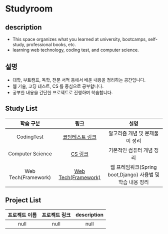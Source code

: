 # Studyroom

## description
* This space organizes what you learned at university, bootcamps, self-study, professional books, etc.
* learning web technology, coding test, and computer science.

## 설명
* 대학, 부트캠프, 독학, 전문 서적 등에서 배운 내용을 정리하는 공간입니다.
* 웹 기술, 코딩 테스트, CS 를 중심으로 공부합니다.
* 공부한 내용을 간단한 프로젝트로 진행하며 학습합니다.

## Study List
|        학습 구분        |                                            링크                                             |                     설명                     |
|:-------------------:|:-----------------------------------------------------------------------------------------:|:------------------------------------------:|
|     CodingTest      |       [코딩테스트 링크](https://github.com/gudals-kim/Studyroom/tree/delevlop/codingtest)        |             알고리즘 개념 및 문제풀이 정리              |
|  Computer Science   |      [CS 링크](https://github.com/gudals-kim/Studyroom/tree/delevlop/computer_science)      |               기본적인 컴퓨터 개념 정리               |
| Web Tech(Framework) | [Web Tech(Framework)](https://github.com/gudals-kim/Studyroom/tree/delevlop/webFramework) | 웹 프레임워크(Spring boot,Django) 사용법 및 학습 내용 정리 |

## Project List
| 프로젝트 이름 | 프로젝트 링크 | description |
|:-------:|:-------:|:-----------:|
|  null   |  null   |    null     |
